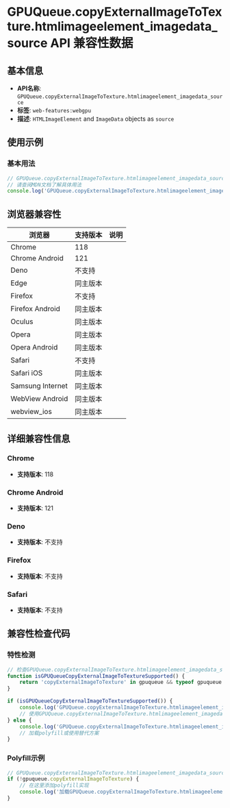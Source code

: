 # GPUQueue.copyExternalImageToTexture.htmlimageelement_imagedata_source API 兼容性数据

## 基本信息

- **API名称**: `GPUQueue.copyExternalImageToTexture.htmlimageelement_imagedata_source`
- **标签**: `web-features:webgpu`
- **描述**: `HTMLImageElement` and `ImageData` objects as `source`

## 使用示例

### 基本用法

```javascript
// GPUQueue.copyExternalImageToTexture.htmlimageelement_imagedata_source 使用示例
// 请查阅MDN文档了解具体用法
console.log('GPUQueue.copyExternalImageToTexture.htmlimageelement_imagedata_source API');
```

## 浏览器兼容性

| 浏览器 | 支持版本 | 说明 |
|--------|----------|------|
| Chrome | 118 |  |
| Chrome Android | 121 |  |
| Deno | 不支持 |  |
| Edge | 同主版本 |  |
| Firefox | 不支持 |  |
| Firefox Android | 同主版本 |  |
| Oculus | 同主版本 |  |
| Opera | 同主版本 |  |
| Opera Android | 同主版本 |  |
| Safari | 不支持 |  |
| Safari iOS | 同主版本 |  |
| Samsung Internet | 同主版本 |  |
| WebView Android | 同主版本 |  |
| webview_ios | 同主版本 |  |

## 详细兼容性信息

### Chrome

- **支持版本**: 118

### Chrome Android

- **支持版本**: 121

### Deno

- **支持版本**: 不支持

### Firefox

- **支持版本**: 不支持

### Safari

- **支持版本**: 不支持

## 兼容性检查代码

### 特性检测

```javascript
// 检查GPUQueue.copyExternalImageToTexture.htmlimageelement_imagedata_source是否支持
function isGPUQueueCopyExternalImageToTextureSupported() {
    return 'copyExternalImageToTexture' in gpuqueue && typeof gpuqueue.copyExternalImageToTexture === 'function';
}

if (isGPUQueueCopyExternalImageToTextureSupported()) {
    console.log('GPUQueue.copyExternalImageToTexture.htmlimageelement_imagedata_source 支持');
    // 使用GPUQueue.copyExternalImageToTexture.htmlimageelement_imagedata_source
} else {
    console.log('GPUQueue.copyExternalImageToTexture.htmlimageelement_imagedata_source 不支持，需要polyfill');
    // 加载polyfill或使用替代方案
}
```

### Polyfill示例

```javascript
// GPUQueue.copyExternalImageToTexture.htmlimageelement_imagedata_source polyfill
if (!gpuqueue.copyExternalImageToTexture) {
    // 在这里添加polyfill实现
    console.log('加载GPUQueue.copyExternalImageToTexture.htmlimageelement_imagedata_source polyfill');
}
```

